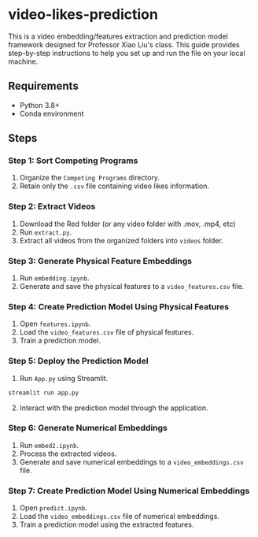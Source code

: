 # video-likes-prediction

This is a video embedding/features extraction and prediction model framework designed for Professor Xiao Liu's class. This guide provides step-by-step instructions to help you set up and run the file on your local machine.


## Requirements

- Python 3.8+
- Conda environment

## Steps

### Step 1: Sort Competing Programs
1. Organize the `Competing Programs` directory.
2. Retain only the `.csv` file containing video likes information.

### Step 2: Extract Videos
1. Download the Red folder (or any video folder with .mov, .mp4, etc)
2. Run `extract.py`.
2. Extract all videos from the organized folders into `videos` folder.

### Step 3: Generate Physical Feature Embeddings
1. Run `embedding.ipynb`.
2. Generate and save the physical features to a `video_features.csv` file.

### Step 4: Create Prediction Model Using Physical Features
1. Open `features.ipynb`.
2. Load the `video_features.csv` file of physical features.
3. Train a prediction model.

### Step 5: Deploy the Prediction Model
1. Run `App.py` using Streamlit.
```bash
streamlit run app.py
```
2. Interact with the prediction model through the application.

### Step 6: Generate Numerical Embeddings
1. Run `embed2.ipynb`.
2. Process the extracted videos.
3. Generate and save numerical embeddings to a `video_embeddings.csv` file.

### Step 7: Create Prediction Model Using Numerical Embeddings
1. Open `predict.ipynb`.
2. Load the `video_embeddings.csv` file of numerical embeddings.
3. Train a prediction model using the extracted features.

